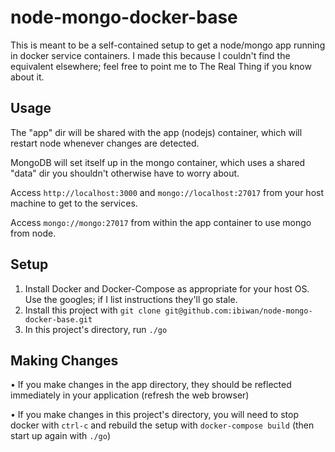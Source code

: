 # node-mongo-docker-base

This is meant to be a self-contained setup to get a node/mongo app running in docker service containers.  I made this because I couldn't find the equivalent elsewhere; feel free to point me to The Real Thing if you know about it.

## Usage

The "app" dir will be shared with the app (nodejs) container, which will restart node whenever changes are detected.

MongoDB will set itself up in the mongo container, which uses a shared "data" dir you shouldn't otherwise have to worry about.

Access `http://localhost:3000` and `mongo://localhost:27017` from your host machine to get to the services.

Access `mongo://mongo:27017` from within the app container to use mongo from node.

## Setup

1. Install Docker and Docker-Compose as appropriate for your host OS.  Use the googles; if I list instructions they'll go stale.
1. Install this project with `git clone git@github.com:ibiwan/node-mongo-docker-base.git`
1. In this project's directory, run `./go`

## Making Changes

• If you make changes in the app directory, they should be reflected immediately in your application (refresh the web browser)

• If you make changes in this project's directory, you will need to stop docker with `ctrl-c` and rebuild the setup with `docker-compose build`
(then start up again with `./go`)
